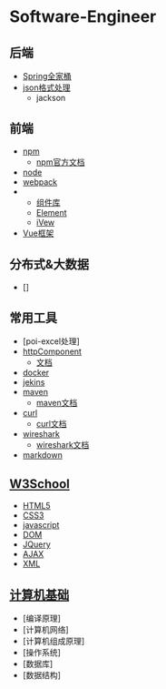 # Software-Engineer
## 后端
- [Spring全家桶](./spring)
- [json格式处理](./json)
    - jackson   
## 前端
- [npm](./npm)
  - [npm官方文档](https://docs.npmjs.com/) 
- [node](./node)
- [webpack](./webpack)
- - [组件库](./components)
  -  [Element](./components/element)
  -  [iVew](./components/iVew)
-  [Vue框架](./vue)
## 分布式&大数据
- []
## 常用工具
  
  - [poi-excel处理]
  - [httpComponent](./httpComponent)
    - [文档](http://hc.apache.org/)   
  - [docker](./docker)
  - [jekins](./jekins)
  - [maven](./maven)
    - [maven文档]() 
  - [curl](./curl)
    - [curl文档](https://curl.se/)
  - [wireshark](./wireshark)
    - [wireshark文档](https://www.wireshark.org/docs/)  
  - [markdown](./markdown)
## [W3School](./W3)
- [HTML5](./W3/HTML5)
- [CSS3](./W3/CSS3)
- [javascript](./w3/javascript)
- [DOM](./w3/DOM)
- [JQuery](./w3/jQUery)
- [AJAX](./w3/AJAX)
- [XML](./w3/XML)
## [计算机基础](./计算机基础)
- [编译原理]
- [计算机网络]
- [计算机组成原理]
- [操作系统]
- [数据库]
- [数据结构]
